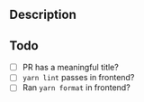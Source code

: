 ## Description

<!-- Short description of the change. Aim to reference the issue number of the GitHub issue. -->

## Todo

- [ ] PR has a meaningful title?
- [ ] `yarn lint` passes in frontend?
- [ ] Ran `yarn format` in frontend?
